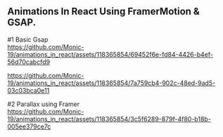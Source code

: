 ## Animations In React Using FramerMotion & GSAP.

#1 Basic Gsap <br>
https://github.com/Monic-19/animations_in_react/assets/118365854/69452f6e-fd84-4426-b4ef-56d70cabcfd9

https://github.com/Monic-19/animations_in_react/assets/118365854/7a759cb4-902c-48ed-9ad5-03c03bca0e11

#2 Parallax using Framer<br>
https://github.com/Monic-19/animations_in_react/assets/118365854/3c5f6289-879f-4f80-b18b-005ee379ce7c


